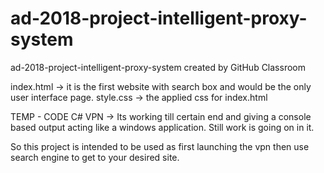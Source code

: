 # ad-2018-project-intelligent-proxy-system
ad-2018-project-intelligent-proxy-system created by GitHub Classroom

index.html -> it is the first website with search box and would be the only user interface page.
style.css -> the applied css for index.html

TEMP - CODE C# VPN -> Its working till certain end and giving a console based output acting like a windows application. Still work is going on in it. 

So this project is intended to be used as first launching the vpn then use search engine to get to your desired site.
